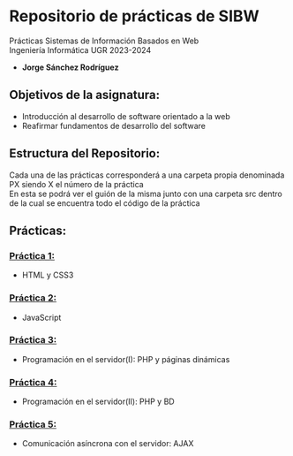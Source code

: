 # Repositorio de prácticas de SIBW  

Prácticas Sistemas de Información Basados en Web  
Ingeniería Informática UGR 2023-2024  
 - **Jorge Sánchez Rodríguez**

## Objetivos de la asignatura:
 - Introducción al desarrollo de software orientado a la web
 - Reafirmar fundamentos de desarrollo del software

## Estructura del Repositorio:

Cada una de las prácticas corresponderá a una carpeta propia denominada PX siendo X el número de la práctica  
En esta se podrá ver el guión de la misma junto con una carpeta src dentro de la cual se encuentra todo el código de la práctica  

## Prácticas: 

### [Práctica 1: ](https://github.com/Jorgesnchz/SIBW/tree/main/P1)
- HTML y CSS3

### [Práctica 2: ](https://github.com/Jorgesnchz/SIBW/tree/main/P2)
- JavaScript

### [Práctica 3:](https://github.com/Jorgesnchz/SIBW/tree/main/P3)
- Programación en el servidor(I): PHP y páginas dinámicas

### [Práctica 4:](https://github.com/Jorgesnchz/SIBW/tree/main/P4)
- Programación en el servidor(II): PHP y BD

### [Práctica 5:](https://github.com/Jorgesnchz/SIBW/tree/main/P5)
- Comunicación asíncrona con el servidor: AJAX
